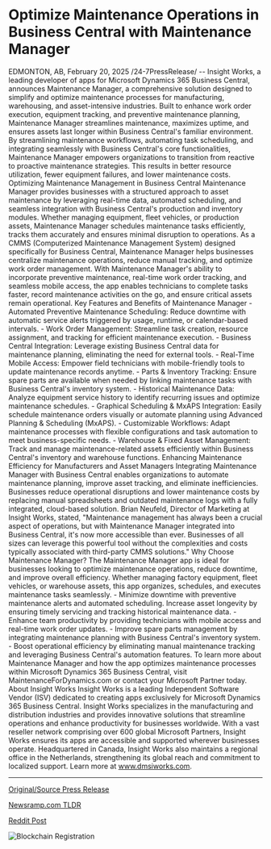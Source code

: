# Optimize Maintenance Operations in Business Central with Maintenance Manager

EDMONTON, AB, February 20, 2025 /24-7PressRelease/ -- Insight Works, a leading developer of apps for Microsoft Dynamics 365 Business Central, announces Maintenance Manager, a comprehensive solution designed to simplify and optimize maintenance processes for manufacturing, warehousing, and asset-intensive industries. Built to enhance work order execution, equipment tracking, and preventive maintenance planning, Maintenance Manager streamlines maintenance, maximizes uptime, and ensures assets last longer within Business Central's familiar environment.  By streamlining maintenance workflows, automating task scheduling, and integrating seamlessly with Business Central's core functionalities, Maintenance Manager empowers organizations to transition from reactive to proactive maintenance strategies. This results in better resource utilization, fewer equipment failures, and lower maintenance costs.  Optimizing Maintenance Management in Business Central  Maintenance Manager provides businesses with a structured approach to asset maintenance by leveraging real-time data, automated scheduling, and seamless integration with Business Central's production and inventory modules. Whether managing equipment, fleet vehicles, or production assets, Maintenance Manager schedules maintenance tasks efficiently, tracks them accurately and ensures minimal disruption to operations.  As a CMMS (Computerized Maintenance Management System) designed specifically for Business Central, Maintenance Manager helps businesses centralize maintenance operations, reduce manual tracking, and optimize work order management.  With Maintenance Manager's ability to incorporate preventive maintenance, real-time work order tracking, and seamless mobile access, the app enables technicians to complete tasks faster, record maintenance activities on the go, and ensure critical assets remain operational.  Key Features and Benefits of Maintenance Manager  - Automated Preventive Maintenance Scheduling: Reduce downtime with automatic service alerts triggered by usage, runtime, or calendar-based intervals. - Work Order Management: Streamline task creation, resource assignment, and tracking for efficient maintenance execution. - Business Central Integration: Leverage existing Business Central data for maintenance planning, eliminating the need for external tools. - Real-Time Mobile Access: Empower field technicians with mobile-friendly tools to update maintenance records anytime. - Parts & Inventory Tracking: Ensure spare parts are available when needed by linking maintenance tasks with Business Central's inventory system. - Historical Maintenance Data: Analyze equipment service history to identify recurring issues and optimize maintenance schedules. - Graphical Scheduling & MxAPS Integration: Easily schedule maintenance orders visually or automate planning using Advanced Planning & Scheduling (MxAPS). - Customizable Workflows: Adapt maintenance processes with flexible configurations and task automation to meet business-specific needs. - Warehouse & Fixed Asset Management: Track and manage maintenance-related assets efficiently within Business Central's inventory and warehouse functions.  Enhancing Maintenance Efficiency for Manufacturers and Asset Managers  Integrating Maintenance Manager with Business Central enables organizations to automate maintenance planning, improve asset tracking, and eliminate inefficiencies. Businesses reduce operational disruptions and lower maintenance costs by replacing manual spreadsheets and outdated maintenance logs with a fully integrated, cloud-based solution.   Brian Neufeld, Director of Marketing at Insight Works, stated, "Maintenance management has always been a crucial aspect of operations, but with Maintenance Manager integrated into Business Central, it's now more accessible than ever. Businesses of all sizes can leverage this powerful tool without the complexities and costs typically associated with third-party CMMS solutions."  Why Choose Maintenance Manager?  The Maintenance Manager app is ideal for businesses looking to optimize maintenance operations, reduce downtime, and improve overall efficiency. Whether managing factory equipment, fleet vehicles, or warehouse assets, this app organizes, schedules, and executes maintenance tasks seamlessly.  - Minimize downtime with preventive maintenance alerts and automated scheduling. Increase asset longevity by ensuring timely servicing and tracking historical maintenance data. - Enhance team productivity by providing technicians with mobile access and real-time work order updates. - Improve spare parts management by integrating maintenance planning with Business Central's inventory system. - Boost operational efficiency by eliminating manual maintenance tracking and leveraging Business Central's automation features.  To learn more about Maintenance Manager and how the app optimizes maintenance processes within Microsoft Dynamics 365 Business Central, visit MaintenanceForDynamics.com or contact your Microsoft Partner today.  About Insight Works  Insight Works is a leading Independent Software Vendor (ISV) dedicated to creating apps exclusively for Microsoft Dynamics 365 Business Central. Insight Works specializes in the manufacturing and distribution industries and provides innovative solutions that streamline operations and enhance productivity for businesses worldwide. With a vast reseller network comprising over 600 global Microsoft Partners, Insight Works ensures its apps are accessible and supported wherever businesses operate. Headquartered in Canada, Insight Works also maintains a regional office in the Netherlands, strengthening its global reach and commitment to localized support. Learn more at www.dmsiworks.com. 

---

[Original/Source Press Release](https://www.24-7pressrelease.com/press-release/519852/optimize-maintenance-operations-in-business-central-with-maintenance-manager)
                    

[Newsramp.com TLDR](https://newsramp.com/curated-news/insight-works-launches-maintenance-manager-to-streamline-maintenance-processes-for-businesses/91f0db9b359c0d391b2b467f3674d0e0) 

 



[Reddit Post](https://www.reddit.com/r/Business_NewsRamp/comments/1ittocy/insight_works_launches_maintenance_manager_to/) 



![Blockchain Registration](https://cdn.newsramp.app/24-7PressRelease/qrcode/252/20/rift_rGA.webp)